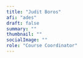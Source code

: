 ```yaml
---
title: "Judit Boros"
afi: "ades"
draft: false
summary: ""
thumbnail: ""
socialImage: ""
role: "Course Coordinator"
---
```



